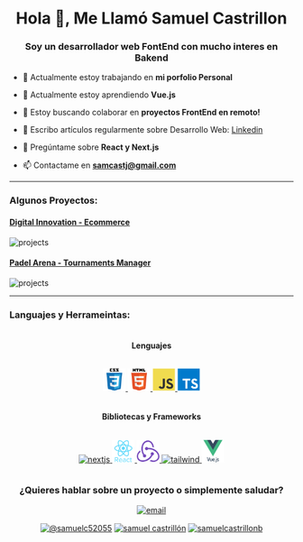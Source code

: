 <h1 align="center">Hola 👋, Me Llamó Samuel Castrillon</h1>
<h3 align="center">Soy un desarrollador web FontEnd con mucho interes en Bakend</h3>

- 🔭 Actualmente estoy trabajando en **mi porfolio Personal**

- 🌱 Actualmente estoy aprendiendo **Vue.js**

- 👯 Estoy buscando colaborar en **proyectos FrontEnd en remoto!**

- 📝 Escribo artículos regularmente sobre Desarrollo Web: [Linkedin](https://www.linkedin.com/today/author/samuel-castrill%C3%B3n?trk=public_profile_see-all-articles)

- 💬 Pregúntame sobre **React y Next.js**

- 📫 Contactame en **samcastj@gmail.com**


<hr />

<h3 align="left">Algunos Proyectos:</h3>
<section>
<h4><a href="https://github.com/SamuelCastrillon/EComerce-DigitalInnovation">Digital Innovation - Ecommerce</a></h4>
<img src="https://media.licdn.com/dms/image/v2/D562DAQExJAKwGXPbWg/profile-treasury-image-shrink_800_800/profile-treasury-image-shrink_800_800/0/1723429194176?e=1727114400&v=beta&t=GKOhVQSGKC0LVp9F5qxsUlEDJV3nwnelTGy96GZ7uyY" alt="projects">

<h4><a href="https://github.com/SamuelCastrillon/PadelArena-HenryM5">Padel Arena - Tournaments Manager</a></h4>
<img src="https://media.licdn.com/dms/image/v2/D562DAQE8a9hHDwer0Q/profile-treasury-image-shrink_800_800/profile-treasury-image-shrink_800_800/0/1726508432738?e=1727114400&v=beta&t=--qsli7lhgG7pxQftwvR5aqqtczfg1vZ8UIKg-QjveQ" alt="projects">
</section>

<hr />

<h3 align="left">Languajes y Herrameintas:</h3>
<section style="display: flex; flex-direction: column; align-items: center;">
<h4>Lenguajes</h4>
<p align="center" ">
  <a href="https://www.w3schools.com/css/" target="_blank" rel="noreferrer">
    <img src="https://raw.githubusercontent.com/devicons/devicon/master/icons/css3/css3-original-wordmark.svg" alt="css3" width="40" height="40"/>
  </a>
  <a href="https://www.w3.org/html/" target="_blank" rel="noreferrer">
    <img src="https://raw.githubusercontent.com/devicons/devicon/master/icons/html5/html5-original-wordmark.svg" alt="html5" width="40" height="40"/>
  </a>
  <a href="https://developer.mozilla.org/en-US/docs/Web/JavaScript" target="_blank" rel="noreferrer">
    <img src="https://raw.githubusercontent.com/devicons/devicon/master/icons/javascript/javascript-original.svg" alt="javascript" width="40" height="40"/>
  </a>
  <a href="https://www.typescriptlang.org/" target="_blank" rel="noreferrer">
    <img src="https://raw.githubusercontent.com/devicons/devicon/master/icons/typescript/typescript-original.svg" alt="typescript" width="40" height="40"/>
  </a>
</p>

<h4>Bibliotecas y Frameworks</h4>
<p align="center">
  <a href="https://nextjs.org/" target="_blank" rel="noreferrer">
    <img src="https://cdn.worldvectorlogo.com/logos/nextjs-2.svg" alt="nextjs" width="40" height="40"/>
  </a>
  <a href="https://reactjs.org/" target="_blank" rel="noreferrer">
    <img src="https://raw.githubusercontent.com/devicons/devicon/master/icons/react/react-original-wordmark.svg" alt="react" width="40" height="40"/>
  </a>
  <a href="https://redux.js.org" target="_blank" rel="noreferrer">
    <img src="https://raw.githubusercontent.com/devicons/devicon/master/icons/redux/redux-original.svg" alt="redux" width="40" height="40"/>
  </a>
  <a href="https://tailwindcss.com/" target="_blank" rel="noreferrer">
    <img src="https://www.vectorlogo.zone/logos/tailwindcss/tailwindcss-icon.svg" alt="tailwind" width="40" height="40"/>
  </a>
  <a href="https://vuejs.org/" target="_blank" rel="noreferrer">
    <img src="https://raw.githubusercontent.com/devicons/devicon/master/icons/vuejs/vuejs-original-wordmark.svg" alt="vuejs" width="40" height="40"/>
  </a>
</p>
</section>
<section>
  <h3 align="center">¿Quieres hablar sobre un proyecto o simplemente saludar?</h3>
  <p align="center">
    <a href="mailto:samcastj@gmail.com" target="_blank" rel="noreferrer">
      <img src="https://img.shields.io/badge/-samcastj@gmail.com-0078D4?style=flat-square&logo=gmail&logoColor=white" alt="email" />
    </a>
<p align="center">
<a href="https://twitter.com/@samuelc52055" target="blank"><img align="center" src="https://raw.githubusercontent.com/rahuldkjain/github-profile-readme-generator/master/src/images/icons/Social/twitter.svg" alt="@samuelc52055" height="30" width="40" /></a>
<a href="https://linkedin.com/in/samuel-castrillón" target="blank"><img align="center" src="https://raw.githubusercontent.com/rahuldkjain/github-profile-readme-generator/master/src/images/icons/Social/linked-in-alt.svg" alt="samuel castrillón" height="30" width="40" /></a>
<a href="https://discord.gg/samuelcastrillonb" target="blank"><img align="center" src="https://raw.githubusercontent.com/rahuldkjain/github-profile-readme-generator/master/src/images/icons/Social/discord.svg" alt="samuelcastrillonb" height="30" width="40" /></a>
</p>
  </p>
</section>
